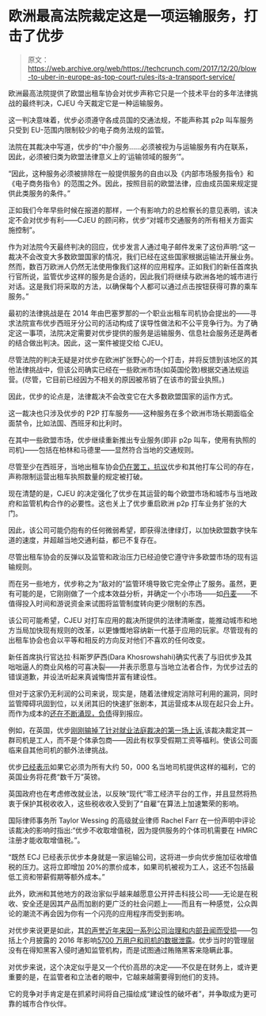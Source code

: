 # 欧洲最高法院裁定这是一项运输服务，打击了优步

> 原文：<https://web.archive.org/web/https://techcrunch.com/2017/12/20/blow-to-uber-in-europe-as-top-court-rules-its-a-transport-service/>

欧洲最高法院提供了欧盟出租车协会对优步声称它只是一个技术平台的多年法律挑战的最终判决，CJEU 今天裁定它是一种运输服务。

这一判决意味着，优步必须遵守各成员国的交通法规，不能声称其 p2p 叫车服务只受到 EU-范围内限制较少的电子商务法规的监管。

法院在其裁决中写道，优步的“中介服务……必须被视为与运输服务有内在联系，因此，必须被归类为欧盟法律意义上的‘运输领域的服务’”。

“因此，这种服务必须被排除在一般提供服务的自由以及《内部市场服务指令》和《电子商务指令》的范围之外。因此，按照目前的欧盟法律，应由成员国来规定提供此类服务的条件。”

正如我们今年早些时候在报道的那样，一个有影响力的总检察长的意见表明，该决定不会对优步有利——CJEU 的顾问称，优步“对城市交通服务的所有相关方面实施控制”。

作为对法院今天最终判决的回应，优步发言人通过电子邮件发来了这份声明:“这一裁决不会改变大多数欧盟国家的情况，我们已经在这些国家根据运输法开展业务。然而，数百万欧洲人仍然无法使用像我们这样的应用程序。正如我们的新任首席执行官所说，监管优步这样的服务是合适的，因此我们将继续与欧洲各地的城市进行对话。这是我们将采取的方法，以确保每个人都可以通过点击按钮获得可靠的乘车服务。”

最初的法律挑战是在 2014 年由巴塞罗那的一个职业出租车司机协会提出的——寻求法院宣布优步西班牙分公司的活动构成了误导性做法和不公平竞争行为。为了确定这一事项，法院决定需要对优步提供的服务是运输服务、信息社会服务还是两者的结合做出判决。因此，这一案件被提交给 CJEU。

尽管法院的判决无疑是对优步在欧洲扩张野心的一个打击，并将反馈到该地区的其他法律挑战中，但该公司确实已经在一些欧洲市场(如英国伦敦)根据交通法规运营。(尽管，它目前已经因为不相关的原因被吊销了在该市的营业执照。)

因此，优步的论点是，法律裁决不会改变它在大多数欧盟国家的运作方式。

这一裁决也只涉及优步的 P2P 打车服务——这种服务在多个欧洲市场长期面临全面禁令，比如法国、西班牙和比利时。

在其中一些欧盟市场，优步继续重新推出专业服务(即非 p2p 叫车，使用有执照的司机)——包括在柏林和马德里——显然符合当地的交通规则。

尽管至少在西班牙，当地出租车协会[仍在罢工，抗议](https://web.archive.org/web/20230226031115/https://techcrunch.com/2017/05/30/spains-taxi-drivers-stage-another-anti-uber-strike/)优步和其他打车公司的存在，声称限制运营出租车执照数量的规定被打破。

现在清楚的是，CJEU 的决定强化了优步在其运营的每个欧盟市场和城市与当地政府和监管机构合作的必要性。这也关上了优步重启欧洲 p2p 打车业务扩张的大门。

因此，该公司可能仍抱有的任何微弱希望，即获得法律绿灯，以加快欧盟数字快车道的速度，并超越当地交通利益，都已不复存在。

尽管出租车协会的反弹以及监管和政治压力已经迫使它遵守许多欧盟市场的现有运输规则。

而在另一些地方，优步称之为“敌对的”监管环境导致它完全停止了服务。虽然，更有可能的是，它刚刚做了一个成本效益分析，并确定一个小市场——如[丹麦](https://web.archive.org/web/20230226031115/https://techcrunch.com/2017/03/28/uber-to-pull-out-of-denmark-blaming-new-taxi-law/)——不值得投入时间和游说资金来试图将监管制度转向更少限制的东西。

该公司可能希望，CJEU 对打车应用的裁决所提供的法律清晰度，能推动城市和地方当局加快现有规则的改革，以更慷慨地容纳新一代基于应用的玩家。尽管现有的出租车协会也会以平等和相反的方向反对他们不喜欢的任何改变。

新任首席执行官达拉·科斯罗萨西(Dara Khosrowshahi)确实代表了与旧优步及其咄咄逼人的商业风格的可喜决裂——并表示愿意与当地立法者合作，为优步过去的错误道歉，并设法听起来真诚悔悟并富有建设性。

但对于这家仍无利润的公司来说，现实是，随着法律规定消除可利用的漏洞，同时监管障碍巩固到位，以关闭其旧的快速扩张剧本，其运营成本从现在起只会上升。而作为成本的[还在不断涌现，负债](https://web.archive.org/web/20230226031115/https://techcrunch.com/2017/12/15/uber-accused-of-espionage-bribery-and-hacking-by-former-employee/)得到报应。

例如，在英国，优步[刚刚输掉了针对就业法庭裁决的第一场上诉](https://web.archive.org/web/20230226031115/https://techcrunch.com/2017/11/10/uber-loses-uk-tribunal-appeal-over-driver-employment-rights/),该裁决裁定其一群司机是工人，而不是个体承包商——因此有权享受假期工资等福利。使该公司面临来自其他司机的额外法律挑战。

优步[已经表示](https://web.archive.org/web/20230226031115/https://techcrunch.com/2017/10/10/uber-and-deliveroo-get-a-gig-economy-rights-grilling/)如果它必须为所有大约 50，000 名当地司机提供这样的福利，它的英国业务将花费“数千万”英镑。

英国政府也在考虑修改就业法，以反映“现代”零工经济平台的工作，并且显然将热衷于保护其税收收入，这些税收收入受到了“自雇”在算法上加速繁荣的影响。

国际律师事务所 Taylor Wessing 的高级就业律师 Rachel Farr 在一份声明中评论该裁决的影响时指出:“优步不收取增值税，因为提供服务的个体司机需要在 HMRC 注册才能收取增值税。”。

“既然 ECJ 已经表示优步本身就是一家运输公司，这将进一步向优步施加征收增值税的压力。这将立即增加 20%的票价成本，如果司机被视为工人，这还不包括最低工资和带薪假期等额外成本。”

此外，欧洲和其他地方的政治家似乎越来越愿意公开抨击科技公司——无论是在税收、安全还是因其产品而加剧的更广泛的社会问题上——而且有一种感觉，公众舆论的潮流不再会因为你有一个闪亮的应用程序而受到影响。

对优步来说更是如此，其[的声誉近年来因一系列公司治理和内部丑闻而受损](https://web.archive.org/web/20230226031115/https://techcrunch.com/2017/09/23/uber-only-has-itself-to-blame-for-london-license-loss/)——包括上个月披露的 2016 年影响[5700 万用户和司机的数据泄露](https://web.archive.org/web/20230226031115/https://techcrunch.com/2017/11/21/uber-data-breach-from-2016-affected-57-million-riders-and-drivers/)。优步当时的管理层没有在得知黑客入侵时通知监管机构，而是试图通过贿赂黑客来隐瞒此事。

对优步来说，这个决定似乎是又一个代价高昂的决定——不仅是在财务上，或许更重要的是，在监管者和立法者的眼中，它越来越需要得到他们的支持。

它的竞争对手肯定是在抓紧时间将自己描绘成“建设性的破坏者”，并争取成为更可靠的城市合作伙伴。